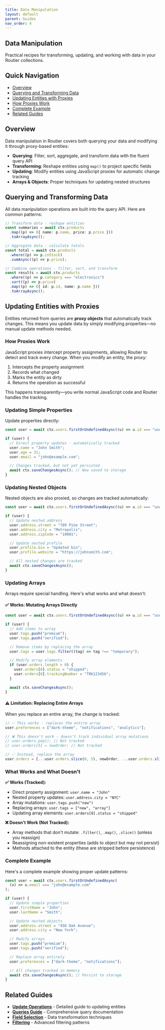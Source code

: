 ```yaml
---
title: Data Manipulation
layout: default
parent: Guides
nav_order: 4
---
```


## Data Manipulation

Practical recipes for transforming, updating, and working with data in your Routier collections.

## Quick Navigation

- [Overview](#overview)
- [Querying and Transforming Data](#querying-and-transforming-data)
- [Updating Entities with Proxies](#updating-entities-with-proxies)
- [How Proxies Work](#how-proxies-work)
- [Complete Example](#complete-example)
- [Related Guides](#related-guides)

## Overview

Data manipulation in Routier covers both querying your data and modifying it through proxy-based entities:

- **Querying**: Filter, sort, aggregate, and transform data with the fluent query API
- **Transforming**: Reshape entities using `map()` to project specific fields
- **Updating**: Modify entities using JavaScript proxies for automatic change tracking
- **Arrays & Objects**: Proper techniques for updating nested structures

## Querying and Transforming Data

All data manipulation operations are built into the query API. Here are common patterns:

```ts
// Transform data - reshape entities
const summaries = await ctx.products
  .map((p) => ({ name: p.name, price: p.price }))
  .toArrayAsync();

// Aggregate data - calculate totals
const total = await ctx.products
  .where((p) => p.inStock)
  .sumAsync((p) => p.price);

// Combine operations - filter, sort, and transform
const results = await ctx.products
  .where((p) => p.category === "electronics")
  .sort((p) => p.price)
  .map((p) => ({ id: p.id, name: p.name }))
  .toArrayAsync();
```

## Updating Entities with Proxies

Entities returned from queries are **proxy objects** that automatically track changes. This means you update data by simply modifying properties—no manual update methods needed.

### How Proxies Work

JavaScript proxies intercept property assignments, allowing Routier to detect and track every change. When you modify an entity, the proxy:

1. Intercepts the property assignment
2. Records what changed
3. Marks the entity as dirty
4. Returns the operation as successful

This happens transparently—you write normal JavaScript code and Routier handles the tracking.

### Updating Simple Properties

Update properties directly:

```ts
const user = await ctx.users.firstOrUndefinedAsync((u) => u.id === "user-123");

if (user) {
  // Direct property updates - automatically tracked
  user.name = "John Smith";
  user.age = 31;
  user.email = "john@example.com";

  // Changes tracked, but not yet persisted
  await ctx.saveChangesAsync(); // Now saved to storage
}
```

### Updating Nested Objects

Nested objects are also proxied, so changes are tracked automatically:

```ts
const user = await ctx.users.firstOrUndefinedAsync((u) => u.id === "user-123");

if (user) {
  // Update nested address
  user.address.street = "789 Pine Street";
  user.address.city = "Metropolis";
  user.address.zipCode = "10001";

  // Update nested profile
  user.profile.bio = "Updated bio";
  user.profile.website = "https://johnsmith.com";

  // All nested changes are tracked
  await ctx.saveChangesAsync();
}
```

### Updating Arrays

Arrays require special handling. Here's what works and what doesn't:

#### ✅ Works: Mutating Arrays Directly

```ts
const user = await ctx.users.firstOrUndefinedAsync((u) => u.id === "user-123");

if (user) {
  // Add items to array
  user.tags.push("premium");
  user.tags.push("verified");

  // Remove items by replacing the array
  user.tags = user.tags.filter((tag) => tag !== "temporary");

  // Modify array elements
  if (user.orders.length > 0) {
    user.orders[0].status = "shipped";
    user.orders[0].trackingNumber = "TRK123456";
  }

  await ctx.saveChangesAsync();
}
```

#### ⚠️ Limitation: Replacing Entire Arrays

When you replace an entire array, the change is tracked:

```ts
// ✅ This works - replaces the entire array
user.preferences = ["dark-theme", "notifications", "analytics"];

// ❌ This doesn't work - doesn't track individual array mutations
// user.orders.pop(); // Not tracked
// user.orders[5] = newOrder; // Not tracked

// ✅ Instead, replace the array
user.orders = [...user.orders.slice(0, 5), newOrder, ...user.orders.slice(6)];
```

### What Works and What Doesn't

**✅ Works (Tracked):**

- Direct property assignment: `user.name = "John"`
- Nested property updates: `user.address.city = "NYC"`
- Array mutations: `user.tags.push("new")`
- Replacing arrays: `user.tags = ["new", "array"]`
- Updating array elements: `user.orders[0].status = "shipped"`

**❌ Doesn't Work (Not Tracked):**

- Array methods that don't mutate: `.filter()`, `.map()`, `.slice()` (unless you reassign)
- Reassigning non-existent properties (adds to object but may not persist)
- Methods attached to the entity (these are stripped before persistence)

### Complete Example

Here's a complete example showing proper update patterns:

```ts
const user = await ctx.users.firstOrUndefinedAsync(
  (u) => u.email === "john@example.com"
);

if (user) {
  // Update simple properties
  user.firstName = "John";
  user.lastName = "Smith";

  // Update nested objects
  user.address.street = "456 Oak Avenue";
  user.address.city = "New York";

  // Modify arrays
  user.tags.push("premium");
  user.tags.push("verified");

  // Replace array entirely
  user.preferences = ["dark-theme", "notifications"];

  // All changes tracked in memory
  await ctx.saveChangesAsync(); // Persist to storage
}
```

## Related Guides

- **[Update Operations](/how-to/crud/update)** - Detailed guide to updating entities
- **[Queries Guide](/concepts/queries/)** - Comprehensive query documentation
- **[Field Selection](/concepts/queries/field-selection/)** - Data transformation techniques
- **[Filtering](/concepts/queries/filtering/)** - Advanced filtering patterns

